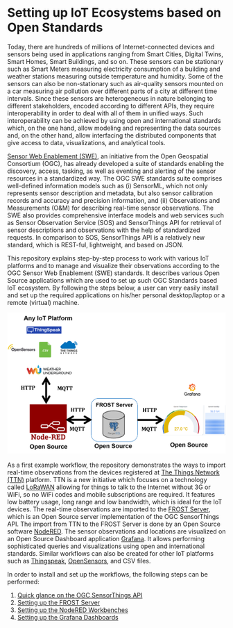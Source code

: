 # Setting up IoT Ecosystems based on Open Standards
Today, there are hundreds of millions of Internet-connected devices and sensors being used in applications ranging from Smart Cities, Digital Twins, Smart Homes, Smart Buildings, and so on. These sensors can be stationary such as Smart Meters measuring electricity consumption of a building and weather stations measuring outside temperature and humidity. Some of the sensors can also be non-stationary such as air-quality sensors mounted on a car measuring air pollution over different parts of a city at different time intervals. Since these sensors are heterogeneous in nature belonging to different stakeholders, encoded according to different APIs, they require interoperability in order to deal with all of them in unified ways. Such interoperability can be achieved by using open and international standards which, on the one hand, allow modeling and representing the data sources and, on the other hand, allow interfacing the distributed components that give access to data, visualizations, and analytical tools.

[Sensor Web Enablement (SWE)](https://www.mdpi.com/1424-8220/11/3/2652), an initiative from the Open Geospatial Consortium (OGC), has already developed a suite of standards enabling the discovery, access, tasking, as well as eventing and alerting of the sensor resources in a standardized way. The OGC SWE standards suite comprises well-defined information models such as (i) SensorML, which not only represents sensor description and metadata, but also sensor calibration records and accuracy and precision information, and (ii) Observations and Measurements (O&M) for describing real-time sensor observations. The SWE also provides comprehensive interface models and web services such as Sensor Observation Service (SOS) and SensorThings API for retrieval of sensor descriptions and observations with the help of standardized requests. In comparison to SOS, SensorThings API is a relatively new standard, which is REST-ful, lightweight, and based on JSON.

This repository explains step-by-step process to work with various IoT platforms and to manage and visualize their observations according to the OGC Sensor Web Enablement (SWE) standards. It describes various Open Source applications which are used to set up such OGC Standards based IoT ecosystem. By following the steps below, a user can very easily install and set up the required applications on his/her personal desktop/laptop or a remote (virtual) machine.

![Workflow](doc/images/workflow.png)

As a first example workflow, the repository demonstrates the ways to import real-time observations from the devices registered at [The Things Network (TTN)](https://www.thethingsnetwork.org/) platform. TTN is a new initiative which focuses on a technology called [LoRaWAN](https://www.thethingsnetwork.org/docs/lorawan/) allowing for things to talk to the Internet without 3G or WiFi, so no WiFi codes and mobile subscriptions are required. It features low battery usage, long range and low bandwidth, which is ideal for the IoT devices. The real-time observations are imported to the [FROST Server](https://github.com/FraunhoferIOSB/FROST-Server), which is an Open Source server implementation of the OGC SensorThings API. The import from TTN to the FROST Server is done by an Open Source software [NodeRED](https://nodered.org/). The sensor observations and locations are visualized on an Open Source Dashboard application [Grafana](https://grafana.com/). It allows performing sophisticated queries and visualizations using open and international standards. Similar workflows can also be created for other IoT platforms such as [Thingspeak](https://thingspeak.com/), [OpenSensors](https://www.opensensors.com/), and CSV files.

In order to install and set up the workflows, the following steps can be performed:

1. [Quick glance on the OGC SensorThings API](FROST-Server/README.md)
1. [Setting up the FROST Server](FROST-Server/FROST.md)
1. [Setting up the NodeRED Workbenches](NodeRED/README.md)
1. [Setting up the Grafana Dashboards](Grafana/README.md)

